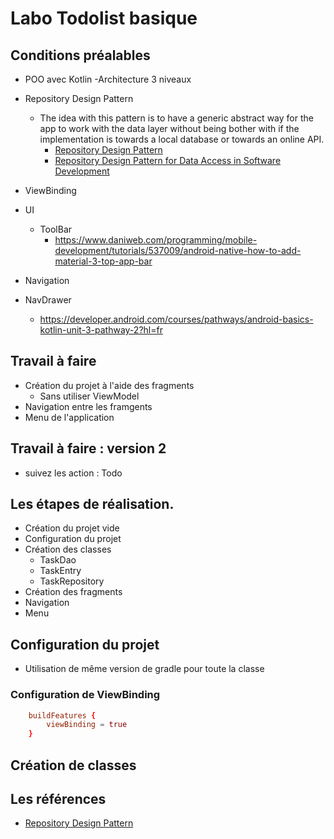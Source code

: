 # Labo Todolist basique
 
## Conditions préalables

- POO avec Kotlin
  -Architecture 3 niveaux
- Repository Design Pattern
  - The idea with this pattern is to have a generic abstract way for the app to work with the data layer without being bother with if the implementation is towards a local database or towards an online API.
    - [Repository Design Pattern](https://medium.com/@pererikbergman/repository-design-pattern-e28c0f3e4a30)
    - [Repository Design Pattern for Data Access in Software Development](https://psid23.medium.com/repository-pattern-for-data-access-in-software-development-4c10aa9604da)
- ViewBinding
- UI
  - ToolBar
    - https://www.daniweb.com/programming/mobile-development/tutorials/537009/android-native-how-to-add-material-3-top-app-bar

- Navigation
- NavDrawer
  - https://developer.android.com/courses/pathways/android-basics-kotlin-unit-3-pathway-2?hl=fr

## Travail à faire

- Création du projet à l'aide des fragments
  - Sans utiliser ViewModel
- Navigation entre les framgents
- Menu de l'application

## Travail à faire : version 2

- suivez les action : Todo

## Les étapes de réalisation.

- Création du projet vide
- Configuration du projet
- Création des classes
  - TaskDao
  - TaskEntry
  - TaskRepository
- Création des fragments
- Navigation
- Menu


## Configuration du projet

- Utilisation de même version de gradle pour toute la classe

### Configuration de ViewBinding 

````conf
    buildFeatures {
        viewBinding = true
    }
````

## Création de classes


## Les références
- [Repository Design Pattern](https://medium.com/@pererikbergman/repository-design-pattern-e28c0f3e4a30)